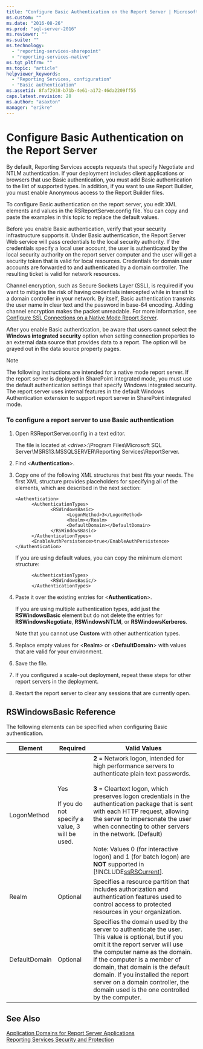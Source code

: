 ```yaml
---
title: "Configure Basic Authentication on the Report Server | Microsoft Docs"
ms.custom: ""
ms.date: "2016-08-26"
ms.prod: "sql-server-2016"
ms.reviewer: ""
ms.suite: ""
ms.technology: 
  - "reporting-services-sharepoint"
  - "reporting-services-native"
ms.tgt_pltfrm: ""
ms.topic: "article"
helpviewer_keywords: 
  - "Reporting Services, configuration"
  - "Basic authentication"
ms.assetid: 8faf2938-b71b-4e61-a172-46da2209ff55
caps.latest.revision: 28
ms.author: "asaxton"
manager: "erikre"
---
```

# Configure Basic Authentication on the Report Server
  By default, Reporting Services accepts requests that specify Negotiate and NTLM authentication. If your deployment includes client applications or browsers that use Basic authentication, you must add Basic authentication to the list of supported types. In addition, if you want to use Report Builder, you must enable Anonymous access to the Report Builder files.  
  
 To configure Basic authentication on the report server, you edit XML elements and values in the RSReportServer.config file. You can copy and paste the examples in this topic to replace the default values.  
  
 Before you enable Basic authentication, verify that your security infrastructure supports it. Under Basic authentication, the Report Server Web service will pass credentials to the local security authority. If the credentials specify a local user account, the user is authenticated by the local security authority on the report server computer and the user will get a security token that is valid for local resources. Credentials for domain user accounts are forwarded to and authenticated by a domain controller. The resulting ticket is valid for network resources.  
  
 Channel encryption, such as Secure Sockets Layer (SSL), is required if you want to mitigate the risk of having credentials intercepted while in transit to a domain controller in your network. By itself, Basic authentication transmits the user name in clear text and the password in base-64 encoding. Adding channel encryption makes the packet unreadable. For more information, see [Configure SSL Connections on a Native Mode Report Server](../../reporting-services/security/configure-ssl-connections-on-a-native-mode-report-server.md).  
  
 After you enable Basic authentication, be aware that users cannot select the **Windows integrated security** option when setting connection properties to an external data source that provides data to a report. The option will be grayed out in the data source property pages.  
  
> [!NOTE]  
>  The following instructions are intended for a native mode report server. If the report server is deployed in SharePoint integrated mode, you must use the default authentication settings that specify Windows integrated security. The report server uses internal features in the default Windows Authentication extension to support report server in SharePoint integrated mode.  
  
### To configure a report server to use Basic authentication  
  
1.  Open RSReportServer.config in a text editor.  
  
     The file is located at *\<drive>:*\Program Files\Microsoft SQL Server\MSRS13.MSSQLSERVER\Reporting Services\ReportServer.  
  
2.  Find \<**Authentication**>.  
  
3.  Copy one of the following XML structures that best fits your needs. The first XML structure provides placeholders for specifying all of the elements, which are described in the next section:  
  
    ```  
    <Authentication>  
          <AuthenticationTypes>  
                 <RSWindowsBasic>  
                       <LogonMethod>3</LogonMethod>  
                       <Realm></Realm>  
                       <DefaultDomain></DefaultDomain>  
                 </RSWindowsBasic>  
          </AuthenticationTypes>  
          <EnableAuthPersistence>true</EnableAuthPersistence>  
    </Authentication>  
    ```  
  
     If you are using default values, you can copy the minimum element structure:  
  
    ```  
          <AuthenticationTypes>  
                 <RSWindowsBasic/>  
          </AuthenticationTypes>  
    ```  
  
4.  Paste it over the existing entries for \<**Authentication**>.  
  
     If you are using multiple authentication types, add just the **RSWindowsBasic** element but do not delete the entries for **RSWindowsNegotiate**, **RSWindowsNTLM**, or **RSWindowsKerberos**.  
  
     Note that you cannot use **Custom** with other authentication types.  
  
5.  Replace empty values for \<**Realm**> or \<**DefaultDomain**> with values that are valid for your environment.  
  
6.  Save the file.  
  
7.  If you configured a scale-out deployment, repeat these steps for other report servers in the deployment.  
  
8.  Restart the report server to clear any sessions that are currently open.  
  
## RSWindowsBasic Reference  
 The following elements can be specified when configuring Basic authentication.  
  
|Element|Required|Valid Values|  
|-------------|--------------|------------------|  
|LogonMethod|Yes<br /><br /> If you do not specify a value, 3 will be used.|**2** = Network logon, intended for high performance servers to authenticate plain text passwords.<br /><br /> **3** = Cleartext logon, which preserves logon credentials in the authentication package that is sent with each HTTP request, allowing the server to impersonate the user when connecting to other servers in the network. (Default)<br /><br /> Note: Values 0 (for interactive logon) and 1 (for batch logon) are **NOT** supported in [!INCLUDE[ssRSCurrent](../../a9notintoc/includes/ssrscurrent-md.md)].|  
|Realm|Optional|Specifies a resource partition that includes authorization and authentication features used to control access to protected resources in your organization.|  
|DefaultDomain|Optional|Specifies the domain used by the server to authenticate the user. This value is optional, but if you omit it the report server will use the computer name as the domain. If the computer is a member of domain, that domain is the default domain. If you installed the report server on a domain controller, the domain used is the one controlled by the computer.|  
  
## See Also  
 [Application Domains for Report Server Applications](../../reporting-services/report-server/application-domains-for-report-server-applications.md)   
 [Reporting Services Security and Protection](../../reporting-services/security/reporting-services-security-and-protection.md)  
  
  